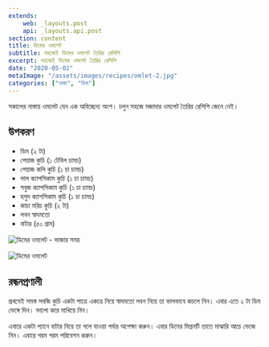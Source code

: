 ```yaml
---
extends:
    web: _layouts.post
    api: _layouts.api.post
section: content
title: ডিমের ওমলেট
subtitle: সহজেই ডিমের ওমলেট তৈরির রেসিপি
excerpt: সহজেই ডিমের ওমলেট তৈরির রেসিপি
date: "2020-05-02"
metaImage: "/assets/images/recipes/omlet-2.jpg"
categories: ["নাস্তা", "ডিম"]
---
```


সকালের নাস্তায় ওমলেট যেন এক অবিচ্ছেদ্য অংশ। চলুন সহজে মজাদার ওমলেট তৈরির রেসিপি জেনে নেই।

## উপকরণ

- ডিম (২ টা)
- পেয়াজ কুচি (১ টেবিল চামচ)
- পেয়াজ কলি কুচি (১ চা চামচ)
- লাল ক্যাপসিকাম কুচি (১ চা চামচ)
- সবুজ ক্যাপসিকাম কুচি (১ চা চামচ)
- হলুদ ক্যাপসিকাম কুচি (১ চা চামচ)
- কাচা মরিচ কুচি (২ টা)
- লবন স্বাদমতো
- বাটার (৫০ গ্রাম)

![ডিমের ওমলেট - ভাজার সময়](/assets/images/recipes/omlet-1.jpg)

![ডিমের ওমলেট](/assets/images/recipes/omlet-2.jpg)

## রন্ধনপ্রণালী

প্রথমেই সমস্ত সবজি কুচি একটা পাত্রে একত্রে নিয়ে স্বাদমতো লবন নিয়ে তা ভালভাবে কচলে নিন। এবার এতে ২ টা
ডিম ভেঙ্গে দিন। ভালো করে মাখিয়ে নিন।

এবারে একটা প্যানে বাটার নিয়ে তা গলে যাওয়া পর্যন্ত অপেক্ষা করুন। এবার ডিমের মিশ্রনটি তাতে মাঝারি আচে ভেজে
নিন। এবারে গরম গরম পরিবেশন করুন।
